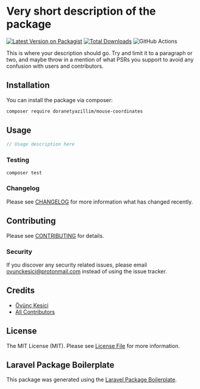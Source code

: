 # Very short description of the package

[![Latest Version on Packagist](https://img.shields.io/packagist/v/doranetyazillim/mouse-coordinates.svg?style=flat-square)](https://packagist.org/packages/doranetyazillim/mouse-coordinates)
[![Total Downloads](https://img.shields.io/packagist/dt/doranetyazillim/mouse-coordinates.svg?style=flat-square)](https://packagist.org/packages/doranetyazillim/mouse-coordinates)
![GitHub Actions](https://github.com/doranetyazillim/mouse-coordinates/actions/workflows/main.yml/badge.svg)

This is where your description should go. Try and limit it to a paragraph or two, and maybe throw in a mention of what PSRs you support to avoid any confusion with users and contributors.

## Installation

You can install the package via composer:

```bash
composer require doranetyazillim/mouse-coordinates
```

## Usage

```php
// Usage description here
```

### Testing

```bash
composer test
```

### Changelog

Please see [CHANGELOG](CHANGELOG.md) for more information what has changed recently.

## Contributing

Please see [CONTRIBUTING](CONTRIBUTING.md) for details.

### Security

If you discover any security related issues, please email ovunckesici@protonmail.com instead of using the issue tracker.

## Credits

-   [Övünç Kesici](https://github.com/doranetyazillim)
-   [All Contributors](../../contributors)

## License

The MIT License (MIT). Please see [License File](LICENSE.md) for more information.

## Laravel Package Boilerplate

This package was generated using the [Laravel Package Boilerplate](https://laravelpackageboilerplate.com).
